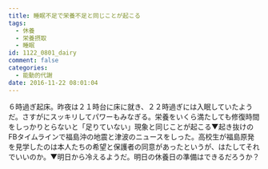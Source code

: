 ```yaml
---
title: 睡眠不足で栄養不足と同じことが起こる
tags:
  - 休養
  - 栄養摂取
  - 睡眠
id: 1122_0801_dairy
comment: false
categories:
  - 能動的代謝
date: 2016-11-22 08:01:04
---
```


６時過ぎ起床。昨夜は２１時台に床に就き、２２時過ぎには入眠していたようだ。さすがにスッキリしてパワーもみなぎる。栄養をいくら満たしても修復時間をしっかりとらないと「足りていない」現象と同じことが起こる▼起き抜けのFBタイムラインで福島沖の地震と津波のニュースをしった。高校生が福島原発を見学したのは本人たちの希望と保護者の同意があったというが、はたしてそれでいいのか。▼明日から冷えるようだ。明日の休養日の準備はできるだろうか？
